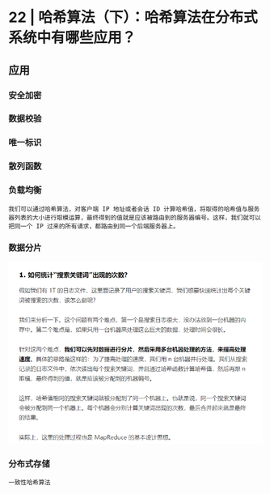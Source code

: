 # 22 | 哈希算法（下）：哈希算法在分布式系统中有哪些应用？

## 应用

### 安全加密

### 数据校验

### 唯一标识

### 散列函数

### 负载均衡

```text
我们可以通过哈希算法，对客户端 IP 地址或者会话 ID 计算哈希值，将取得的哈希值与服务器列表的大小进行取模运算，最终得到的值就是应该被路由到的服务器编号。这样，我们就可以把同一个 IP 过来的所有请求，都路由到同一个后端服务器上。
```



### 数据分片

![](https://github.com/nullWolf007/images/blob/master/%E6%95%B0%E6%8D%AE%E7%BB%93%E6%9E%84%E7%AE%97%E6%B3%95/data_split.jpg)

### 分布式存储

```text
一致性哈希算法 
```





